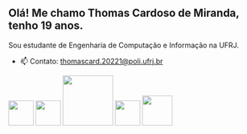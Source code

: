 ## Olá! Me chamo Thomas Cardoso de Miranda, tenho 19 anos.

Sou estudante de Engenharia de Computação e Informação na UFRJ.

- 📫 Contato: thomascard.20221@poli.ufrj.br

<div>
<img src="https://github.com/thomascard2004/thomascard2004/assets/112047248/3aae9aca-cdcf-4639-95e3-f5c67614200b" width="50px">
<img src="https://github.com/thomascard2004/thomascard2004/assets/112047248/d3b47d0a-5edf-44c6-a363-ffb046823159" width="50px">
<img src="https://github.com/thomascard2004/thomascard2004/assets/112047248/96691d9c-5334-40a1-a644-b923435e7d0c" width="100px">
<img src="https://github.com/thomascard2004/thomascard2004/assets/112047248/913fb840-1356-4abc-9ef0-c894963fe38f" width="50px">
<img src="https://github.com/thomascard2004/thomascard2004/assets/112047248/775e00db-b8f2-47b3-9ff1-656bffd577e6" width="60px">
</div>


  
